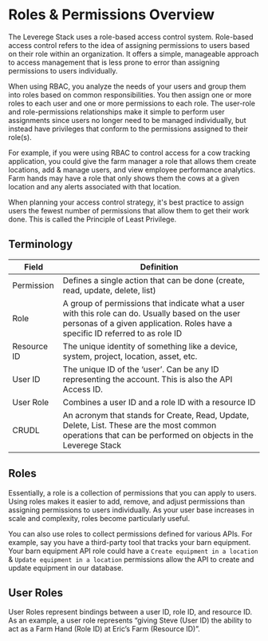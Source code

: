 # Roles & Permissions Overview

The Leverege Stack uses a role-based access control system. Role-based access control refers to the idea of assigning permissions to users based on their role within an organization. It offers a simple, manageable approach to access management that is less prone to error than assigning permissions to users individually.

When using RBAC, you analyze the needs of your users and group them into roles based on common responsibilities. You then assign one or more roles to each user and one or more permissions to each role. The user-role and role-permissions relationships make it simple to perform user assignments since users no longer need to be managed individually, but instead have privileges that conform to the permissions assigned to their role(s).

For example, if you were using RBAC to control access for a cow tracking application, you could give the farm manager a role that allows them create locations, add & manage users, and view employee performance analytics. Farm hands may have a role that only shows them the cows at a given location and any alerts associated with that location. 

When planning your access control strategy, it's best practice to assign users the fewest number of permissions that allow them to get their work done. This is called the Principle of Least Privilege. 


## Terminology

| Field | Definition |
|-------|---------------|
| Permission | Defines a single action that can be done (create, read, update, delete, list) |
| Role | A group of permissions that indicate what a user with this role can do. Usually based on the user personas of a given application. Roles have a specific ID referred to as role ID |
| Resource ID | The unique identity of something like a device, system, project, location, asset, etc.  |
| User ID | The unique ID of the ‘user’. Can be any ID representing the account. This is also the API Access ID. |
| User Role | Combines a user ID and a role ID with a resource ID |
| CRUDL | An acronym that stands for Create, Read, Update, Delete, List. These are the most common operations that can be performed on objects in the Leverege Stack |

## Roles

Essentially, a role is a collection of permissions that you can apply to users. Using roles makes it easier to add, remove, and adjust permissions than assigning permissions to users individually. As your user base increases in scale and complexity, roles become particularly useful.

You can also use roles to collect permissions defined for various APIs. For example, say you have a third-party tool that tracks your barn equipment. Your barn equipment API role could have a `Create equipment in a location` &  `Update equipment in a location` permissions allow the API to create and update equipment in our database.


## User Roles

User Roles represent bindings between a user ID, role ID, and resource ID. As an example, a user role represents “giving Steve (User ID) the ability to act as a Farm Hand (Role ID) at Eric’s Farm (Resource ID)”. 
